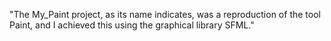 "The My_Paint project, as its name indicates, was a reproduction of the tool Paint, and I achieved this using the graphical library SFML."
